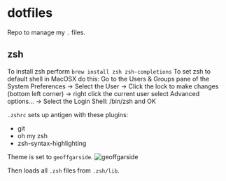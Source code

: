 # dotfiles
Repo to manage my `.` files.

## zsh

To install zsh perform `brew install zsh zsh-completions`
To set zsh to default shell in MacOSX do this:
    Go to the Users & Groups pane of the System Preferences -> Select the User -> Click the lock to make changes (bottom left corner) -> right click the current user select Advanced options... -> Select the Login Shell: /bin/zsh and OK

`.zshrc` sets up antigen with these plugins:
- git
- oh my zsh
- zsh-syntax-highlighting

Theme is set to `geoffgarside`.
![geoffgarside](https://cloud.githubusercontent.com/assets/1441704/6315385/701d32e0-ba00-11e4-8c31-ab30a0fd6324.png)

Then loads all `.zsh` files from `.zsh/lib`.
